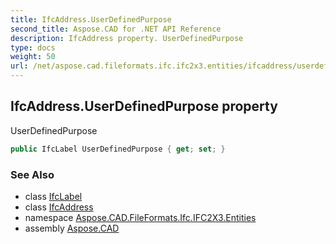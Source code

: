 ```yaml
---
title: IfcAddress.UserDefinedPurpose
second_title: Aspose.CAD for .NET API Reference
description: IfcAddress property. UserDefinedPurpose
type: docs
weight: 50
url: /net/aspose.cad.fileformats.ifc.ifc2x3.entities/ifcaddress/userdefinedpurpose/
---
```

## IfcAddress.UserDefinedPurpose property

UserDefinedPurpose

```csharp
public IfcLabel UserDefinedPurpose { get; set; }
```

### See Also

* class [IfcLabel](../../../aspose.cad.fileformats.ifc.ifc2x3.types/ifclabel/)
* class [IfcAddress](../)
* namespace [Aspose.CAD.FileFormats.Ifc.IFC2X3.Entities](../../ifcaddress/)
* assembly [Aspose.CAD](../../../)


